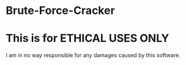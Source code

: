 # Brute-Force-Cracker

# This is for ETHICAL USES ONLY
I am in no way responsible for any damages caused by this software.
